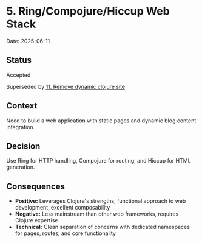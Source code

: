 # 5. Ring/Compojure/Hiccup Web Stack

Date: 2025-06-11

## Status

Accepted

Superseded by [11. Remove dynamic clojure site](0011-remove-dynamic-clojure-site.md)

## Context

Need to build a web application with static pages and dynamic blog content integration.

## Decision

Use Ring for HTTP handling, Compojure for routing, and Hiccup for HTML generation.

## Consequences
- **Positive:** Leverages Clojure's strengths, functional approach to web development, excellent composability
- **Negative:** Less mainstream than other web frameworks, requires Clojure expertise
- **Technical:** Clean separation of concerns with dedicated namespaces for pages, routes, and core functionality
